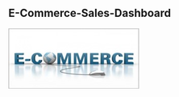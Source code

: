## E-Commerce-Sales-Dashboard

![Banner Image](https://github.com/Harish-ux779/E-Commerce-Sales-Dashboard/blob/main/Picture1.jpg)



